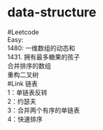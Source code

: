 # data-structure
#Leetcode <br>
Easy: <br>
1480: 一维数组的动态和  <br>
1431. 拥有最多糖果的孩子 <br>
合并排序的数组 <br>
重构二叉树 <br>
#Link 链表 <br>
1：单链表反转  <br>
2：约瑟夫 <br>
3：合并两个有序的单链表 <br>
4：快速排序 <br>